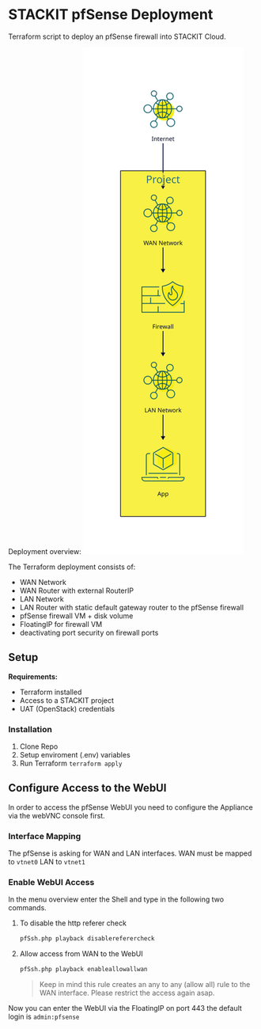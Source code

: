# STACKIT pfSense Deployment

Terraform script to deploy an pfSense firewall into STACKIT Cloud.

Deployment overview:
![](deployment.svg)

The Terraform deployment consists of:
+ WAN Network
+ WAN Router with external RouterIP
+ LAN Network
+ LAN Router with static default gateway router to the pfSense firewall
+ pfSense firewall VM + disk volume
+ FloatingIP for firewall VM
+ deactivating port security on firewall ports

## Setup
**Requirements:**
+ Terraform installed
+ Access to a STACKIT project
+ UAT (OpenStack) credentials

### Installation
1. Clone Repo
1. Setup enviroment (.env) variables
1. Run Terraform `terraform apply`

## Configure Access to the WebUI
In order to access the pfSense WebUI you need to configure the Appliance via the webVNC console first.

### Interface Mapping
The pfSense is asking for WAN and LAN interfaces.
WAN must be mapped to `vtnet0` LAN to `vtnet1`

### Enable WebUI Access
In the menu overview enter the Shell and type in the following two commands.

1. To disable the http referer check
    ```bash
    pfSsh.php playback disablereferercheck
    ```
1. Allow access from WAN to the WebUI
    ```bash
    pfSsh.php playback enableallowallwan
    ```
    > Keep in mind this rule creates an any to any (allow all) rule to the WAN interface. Please restrict the access again asap.

Now you can enter the WebUI via the FloatingIP on port 443 the default login is `admin:pfsense`